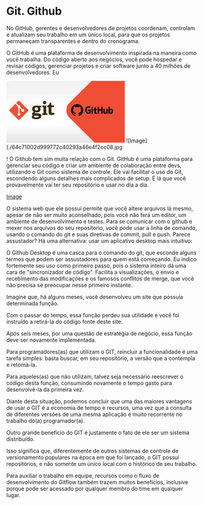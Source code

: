 # Git. Github

No GitHub, gerentes e desenvolvedores de projetos coordenam, controlam e atualizam seu trabalho em um único local, para que os projetos permaneçam transparentes e dentro do cronograma.

O GitHub é uma plataforma de desenvolvimento inspirada na maneira como você trabalha. Do código aberto aos negócios, você pode hospedar e revisar códigos, gerenciar projetos e criar software junto a 40 milhões de desenvolvedores. Eu

![Image](./64c71002d999772c40293a46e4f2cc08.jpg) ![Image](./64c71002d999772c40293a46e4f2cc08.jpg

! 
O Github tem sim muita relação com o Git. GitHub é uma plataforma para gerenciar seu código e criar um ambiente de colaboração entre devs, utilizando o Git como sistema de controle. Ele vai facilitar o uso do Git, escondendo alguns detalhes mais complicados de setup. É lá que você provavelmente vai ter seu repositório e usar no dia a dia.

[Image](./3b7b505f86a1a6f3b3118036a648482e.jpg) 

O sistema web que ele possui permite que você altere arquivos lá mesmo, apesar de não ser muito aconselhado, pois você não terá um editor, um ambiente de desenvolvimento e testes. Para se comunicar com o github e mexer nos arquivos do seu reposítorio, você pode usar a linha de comando, usando o comando do git e suas diretivas de commit, pull e push. Parece assustador? Há uma alternativa: usar um aplicativo desktop mais intuitivo:

O Github Desktop é uma casca para o comando do git, que esconde alguns termos que podem ser assustadores para quem está começando. Eu indico fortemente seu uso como primeiro passo, pois o sistema inteiro dá uma cara de "sincronizador de código". Facilita a visualizações, o envio e recebimento das modificações e os famosos conflitos de merge, que você não precisa se preocupar nesse primeiro instante.


Imagine que, há alguns meses, você desenvolveu um site que possuia determinada função. 

Com o passar do tempo, essa função perdeu sua utilidade e você foi instruído a retirá-la do código fonte deste site.

Após seis meses, por uma questão de estratégia de negócio, essa função deve ser novamente implementada.

Para programadores(as) que utilizam o GIT, reincluir a funcionalidade é uma tarefa simples: basta buscar, em seu repositório, a versão que a contempla e retomá-la.

Para aqueles(as) que não utilizam, talvez seja necessário reescrever o código desta função, consumindo novamente o tempo gasto para desenvolvê-la da primeira vez.

Diante desta situação, podemos concluir que uma das maiores vantagens de usar o GIT é a economia de tempo e recursos, uma vez que a consulta de diferentes versões de uma mesma aplicação é muito recorrente no trabalho do(a) programador(a).

Outro grande benefício do GIT é justamente o fato de ele ser um sistema distribuído.

Isso significa que, diferentemente de outros sistemas de controle de versionamento populares na época em que foi lançado, o GIT possui repositórios, e não somente um único local com o histórico de seu trabalho.

Para auxiliar o trabalho em equipe, recursos como o fluxo de desenvolvimento do Gitflow também trazem muitos benefícios, inclusive porque pode ser acessado por qualquer membro do time em qualquer lugar.
